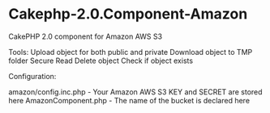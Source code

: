 Cakephp-2.0.Component-Amazon
============================

CakePHP 2.0 component for Amazon AWS S3

Tools:
Upload object for both public and private 
Download object to TMP folder
Secure Read
Delete object
Check if object exists

Configuration:

amazon/config.inc.php - Your Amazon AWS S3 KEY and SECRET are stored here
AmazonComponent.php - The name of the bucket is declared here
